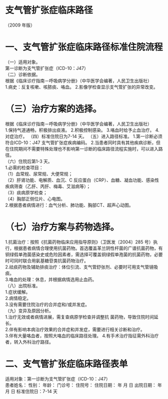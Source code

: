 # 支气管扩张症临床路径  
（2009 年版）  
# 一、支气管扩张症临床路径标准住院流程  
（一）适用对象。  
第一诊断为支气管扩张症（ICD-10：J47）  
（二）诊断依据。  
根据《临床诊疗指南－呼吸病学分册》（中华医学会编著，人民卫生出版社）  
1.病史：反复咳嗽、咳脓痰、咯血。 2.影像学检查显示支气管扩张的异常改变。  
# （三）治疗方案的选择。  
根据《临床诊疗指南－呼吸病学分册》（中华医学会编著，人民卫生出版社）  
1.保持气道通畅，积极排出痰液。 2.积极控制感染。 3.咯血时给予止血治疗。 4.对症治疗。 （四）标准住院日为7-14 天。 （五）进入路径标准。 1.第一诊断必须符合ICD-10：J47 支气管扩张症疾病编码。 2.当患者同时具有其他疾病诊断，但在住院期间不需要特殊处理也不影响第一诊断的临床路径流程实施时，可以进入路径。  
（六）住院后第1-3 天。  
1.必需的检查项目：  
（1）血常规、尿常规、大便常规；  
（2）肝肾功能、电解质、血沉、C 反应蛋白（CRP）、血糖、凝血功能、感染性疾病筛查（乙肝、丙肝、梅毒、艾滋病等）；  
（3）痰病原学检查；  
（4）胸部正侧位片、心电图。  
2.根据患者病情进行：血气分析、肺功能、胸部CT、超声心动图。  
# （七）治疗方案与药物选择。  
1.抗菌治疗：按照《抗菌药物临床应用指导原则》（卫医发〔2004〕285 号）执行，根据患者病情合理使用抗菌药物。首选覆盖革兰阴性杆菌的广谱抗菌药物，有铜绿假单孢菌感染史或危险因素者，需选择可覆盖铜绿假单孢菌的抗菌药物，必要时可同时联合用氨基糖苷类抗菌药物治疗。  
2.祛痰药物及辅助排痰治疗：体位引流、支气管舒张剂、必要时可用支气管镜吸痰。  
3.咯血的处理：休息，并根据病情选用止血药。  
（八）出院标准。  
1.症状缓解。  
2.病情稳定。  
3.没有需要住院治疗的合并症和/或并发症。  
（九）变异及原因分析。  
1.治疗无效或者病情进展，需复查病原学检查并调整抗 菌药物，导致住院时间延长。  
2.伴有影响本病治疗效果的合并症和并发症，需要进行相关诊断和治疗。  
3.伴有大量咯血者，按照大咯血的临床路径处理。 4.有手术治疗指征需外科治疗者，转入外科治疗路径。  
# 二、支气管扩张症临床路径表单  
适用对象：第一诊断为支气管扩张症（ICD-10：J47）  
患者姓名：           性别：    年龄：    门诊号：       住院号：       住院日期：   年  月  日 出院日期：   年  月   日  标准住院日：7-14 天  

